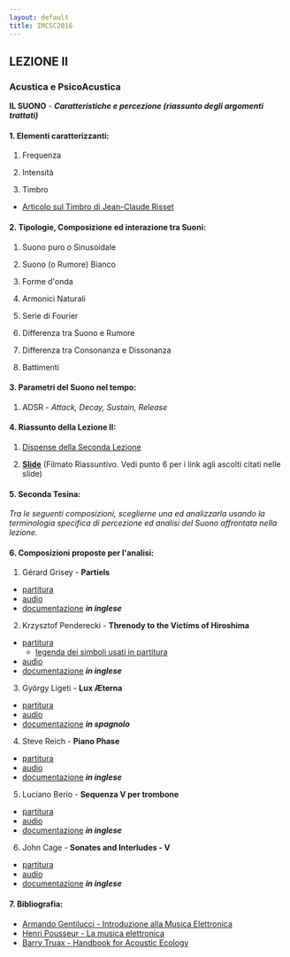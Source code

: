 ```yaml
---
layout: default
title: IMCSC2016
---
```


## LEZIONE II

### Acustica e PsicoAcustica

**IL SUONO** - ***Caratteristiche e percezione (riassunto degli argomenti trattati)***

#### 1. Elementi caratterizzanti:

1. Frequenza

2. Intensità 

3. Timbro
 - [Articolo sul Timbro di Jean-Claude Risset](https://www.dropbox.com/s/q8cph03tx0c72ow/Risset.pdf?dl=0)


#### 2. Tipologie, Composizione ed interazione tra Suoni:

1. Suono puro o Sinusoidale

2. Suono (o Rumore) Bianco

3. Forme d'onda

4. Armonici Naturali

5. Serie di Fourier

6. Differenza tra Suono e Rumore

7. Differenza tra Consonanza e Dissonanza

8. Battimenti

#### 3. Parametri del Suono nel tempo:

1. ADSR - *Attack, Decay, Sustain, Release*


#### 4. Riassunto della Lezione II:

1. [Dispense della Seconda Lezione](xxx)

2. [**Slide**](https://www.dropbox.com/s/u6qt2o0in6kesqu/Imcsc-slide-video.m4v?dl=0) (Filmato Riassuntivo. Vedi punto 6 per i link agli ascolti citati nelle slide)

#### 5. Seconda Tesina:

*Tra le seguenti composizioni, sceglierne una ed analizzarla usando la terminologia specifica di percezione ed analisi del Suono affrontata nella lezione.*

#### 6. Composizioni proposte per l'analisi:

1. Gérard Grisey - **Partiels**
- [partitura](https://www.dropbox.com/s/w2ji6mvmrfu0o2g/Grisey_Partiels_MASTER_SCORE.pdf?dl=0)
- [audio](https://youtu.be/jqzukP_BtW8)
- [documentazione](https://issuu.com/chrisarrell/docs/arrellpartielsanalysis/1)  ***in inglese***

2. Krzysztof Penderecki -  **Threnody to the Victims of Hiroshima**
- [partitura](https://www.dropbox.com/s/25tsfj0mkm78opi/Threnody.pdf?dl=0)
  - [legenda dei simboli usati in partitura](https://youtu.be/2DD7gzDYBgY)
- [audio](https://youtu.be/HilGthRhwP8)
- [documentazione](http://www.anthonybannach.com/uploads/2/1/6/7/21674290/pendereckipaper.pdf)  ***in inglese***

3. György Ligeti - **Lux Æterna**
- [partitura](https://www.dropbox.com/s/i9zw2m4xt31deuh/Lux%20Aeterna.pdf?dl=0)
- [audio](https://youtu.be/Zy8SQ-LWC20)
- [documentazione](http://www.artesmusicales.org/web/images/IMG/descargas12/433/433-7-Art2-ESPACIO_JOVEN_Lux_aeterna.pdf) ***in spagnolo***

4. Steve Reich - **Piano Phase**
- [partitura](https://www.dropbox.com/s/o2457gbmmk1sipp/PianoPhase.pdf?dl=0)
- [audio](https://youtu.be/i0345c6zNfM)
- [documentazione](https://www.amherst.edu/media/view/313298/original/Taruskin%2Bon%2BReich.pdf) ***in inglese***

5. Luciano Berio - **Sequenza V per trombone**
- [partitura](https://www.dropbox.com/s/03odib7dwdniil2/berio-sequenzaV.pdf?dl=0)
- [audio](https://youtu.be/ZqlUhN7TbAk)
- [documentazione](http://pure.au.dk/portal/files/51408986/2011_01_03_Revised_and_formatted_paper_for_upload_Hansen_2011_.pdf) ***in inglese***

6. John Cage - **Sonates and Interludes - V**
- [partitura](https://www.dropbox.com/s/np9l64vvw1z411d/Cage%20-%20Sonatas%20and%20Interludes%20for%20prepared%20piano.pdf?dl=0)
- [audio](https://youtu.be/jRHoKZRYBlY)
- [documentazione](http://rosewhitemusic.com/piano/writings/six-views-sonatas-interludes/) ***in inglese***



#### 7. Bibliografia:
- [Armando Gentilucci - Introduzione alla Musica Elettronica](https://copy.com/gmatZ8qkaw1WROAG)
- [Henri Pousseur - La musica elettronica](https://www.dropbox.com/s/hzafguvw6y7iecc/Pousseur_La%20musica%20elettronica.pdf?dl=0)
- [Barry Truax - Handbook for Acoustic Ecology](http://www.sfu.ca/sonic-studio/handbook/)

